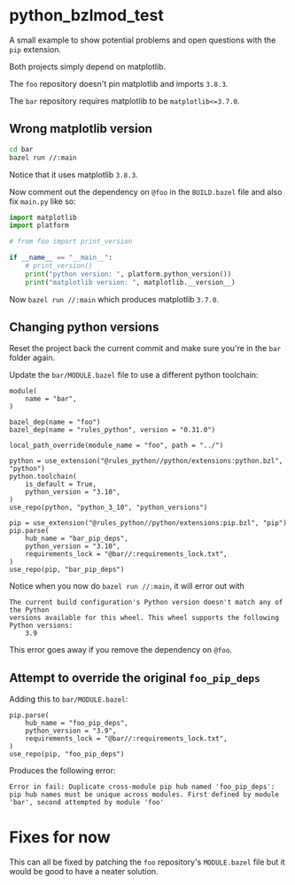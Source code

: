 # python_bzlmod_test

A small example to show potential problems and open questions with the `pip` extension.

Both projects simply depend on matplotlib.

The `foo` repository doesn't pin matplotlib and imports `3.8.3`.

The `bar` repository requires matplotlib to be `matplotlib<=3.7.0`.

## Wrong matplotlib version

```sh
cd bar
bazel run //:main
```

Notice that it uses matplotlib `3.8.3`.

Now comment out the dependency on `@foo` in the `BUILD.bazel` file and also fix `main.py` like so:

```python
import matplotlib
import platform

# from foo import print_version

if __name__ == "__main__":
    # print_version()
    print("python version: ", platform.python_version())
    print("matplotlib version: ", matplotlib.__version__)

```

Now `bazel run //:main` which produces matplotlib `3.7.0`.

## Changing python versions

Reset the project back the current commit and make sure you're in the `bar` folder again.

Update the `bar/MODULE.bazel` file to use a different python toolchain:

```starlark
module(
    name = "bar",
)

bazel_dep(name = "foo")
bazel_dep(name = "rules_python", version = "0.31.0")

local_path_override(module_name = "foo", path = "../")

python = use_extension("@rules_python//python/extensions:python.bzl", "python")
python.toolchain(
    is_default = True,
    python_version = "3.10",
)
use_repo(python, "python_3_10", "python_versions")

pip = use_extension("@rules_python//python/extensions:pip.bzl", "pip")
pip.parse(
    hub_name = "bar_pip_deps",
    python_version = "3.10",
    requirements_lock = "@bar//:requirements_lock.txt",
)
use_repo(pip, "bar_pip_deps")

```

Notice when you now do `bazel run //:main`, it will error out with
```
The current build configuration's Python version doesn't match any of the Python
versions available for this wheel. This wheel supports the following Python versions:
    3.9
```

This error goes away if you remove the dependency on `@foo`.

## Attempt to override the original `foo_pip_deps`

Adding this to `bar/MODULE.bazel`:

```starlark
pip.parse(
    hub_name = "foo_pip_deps",
    python_version = "3.9",
    requirements_lock = "@bar//:requirements_lock.txt",
)
use_repo(pip, "foo_pip_deps")

```

Produces the following error:
```
Error in fail: Duplicate cross-module pip hub named 'foo_pip_deps': pip hub names must be unique across modules. First defined by module 'bar', second attempted by module 'foo'
```

# Fixes for now

This can all be fixed by patching the `foo` repository's `MODULE.bazel` file but it would be good to have a neater solution.
